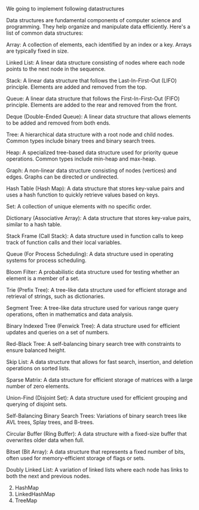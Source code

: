 We going to implement following datastructures


Data structures are fundamental components of computer science and programming. They help organize and manipulate data efficiently. Here's a list of common data structures:

Array: A collection of elements, each identified by an index or a key. Arrays are typically fixed in size.

Linked List: A linear data structure consisting of nodes where each node points to the next node in the sequence.

Stack: A linear data structure that follows the Last-In-First-Out (LIFO) principle. Elements are added and removed from the top.

Queue: A linear data structure that follows the First-In-First-Out (FIFO) principle. Elements are added to the rear and removed from the front.

Deque (Double-Ended Queue): A linear data structure that allows elements to be added and removed from both ends.

Tree: A hierarchical data structure with a root node and child nodes. Common types include binary trees and binary search trees.

Heap: A specialized tree-based data structure used for priority queue operations. Common types include min-heap and max-heap.

Graph: A non-linear data structure consisting of nodes (vertices) and edges. Graphs can be directed or undirected.

Hash Table (Hash Map): A data structure that stores key-value pairs and uses a hash function to quickly retrieve values based on keys.

Set: A collection of unique elements with no specific order.

Dictionary (Associative Array): A data structure that stores key-value pairs, similar to a hash table.

Stack Frame (Call Stack): A data structure used in function calls to keep track of function calls and their local variables.

Queue (For Process Scheduling): A data structure used in operating systems for process scheduling.

Bloom Filter: A probabilistic data structure used for testing whether an element is a member of a set.

Trie (Prefix Tree): A tree-like data structure used for efficient storage and retrieval of strings, such as dictionaries.

Segment Tree: A tree-like data structure used for various range query operations, often in mathematics and data analysis.

Binary Indexed Tree (Fenwick Tree): A data structure used for efficient updates and queries on a set of numbers.

Red-Black Tree: A self-balancing binary search tree with constraints to ensure balanced height.

Skip List: A data structure that allows for fast search, insertion, and deletion operations on sorted lists.

Sparse Matrix: A data structure for efficient storage of matrices with a large number of zero elements.

Union-Find (Disjoint Set): A data structure used for efficient grouping and querying of disjoint sets.

Self-Balancing Binary Search Trees: Variations of binary search trees like AVL trees, Splay trees, and B-trees.

Circular Buffer (Ring Buffer): A data structure with a fixed-size buffer that overwrites older data when full.

Bitset (Bit Array): A data structure that represents a fixed number of bits, often used for memory-efficient storage of flags or sets.

Doubly Linked List: A variation of linked lists where each node has links to both the next and previous nodes.

2. HashMap 
3. LinkedHashMap
4. TreeMap